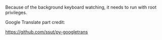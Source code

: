 Because of the background keyboard watching, it needs to run with root privileges.


Google Translate part credit:

https://github.com/ssut/py-googletrans
